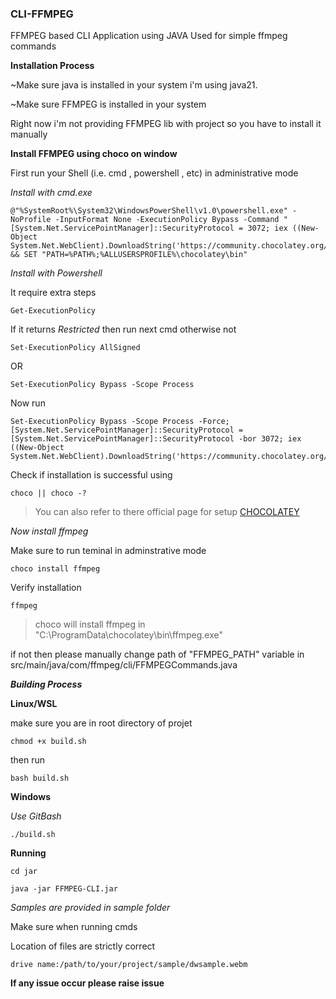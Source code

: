 ### CLI-FFMPEG
FFMPEG based CLI Application using JAVA
Used for simple ffmpeg commands

**Installation Process**

~Make sure java is installed in your system  i'm using java21.

~Make sure FFMPEG is installed in your system

Right now i'm not providing FFMPEG lib with project 
so you have to install it manually 

**Install FFMPEG using choco on window**

First run your Shell (i.e. cmd , powershell , etc) in administrative mode

*Install with cmd.exe*

```
@"%SystemRoot%\System32\WindowsPowerShell\v1.0\powershell.exe" -NoProfile -InputFormat None -ExecutionPolicy Bypass -Command "[System.Net.ServicePointManager]::SecurityProtocol = 3072; iex ((New-Object System.Net.WebClient).DownloadString('https://community.chocolatey.org/install.ps1'))" && SET "PATH=%PATH%;%ALLUSERSPROFILE%\chocolatey\bin"
```

*Install with Powershell*

It require extra steps

```
Get-ExecutionPolicy
```

If it returns *Restricted* then run next cmd otherwise not

```
Set-ExecutionPolicy AllSigned
```

OR

```
Set-ExecutionPolicy Bypass -Scope Process
```

Now run

```
Set-ExecutionPolicy Bypass -Scope Process -Force; [System.Net.ServicePointManager]::SecurityProtocol = [System.Net.ServicePointManager]::SecurityProtocol -bor 3072; iex ((New-Object System.Net.WebClient).DownloadString('https://community.chocolatey.org/install.ps1'))
```

Check if installation is successful using

```
choco || choco -?
```

>You can also refer to there official page for setup [CHOCOLATEY](https://docs.chocolatey.org/en-us/choco/setup)

*Now install ffmpeg*

Make sure to run teminal in adminstrative mode

```
choco install ffmpeg
```

Verify installation 

```
ffmpeg
```

>choco will install ffmpeg in "C:\ProgramData\chocolatey\bin\ffmpeg.exe"

if not then please manually change path of "FFMPEG_PATH" variable  in src/main/java/com/ffmpeg/cli/FFMPEGCommands.java

***Building Process***

**Linux/WSL**

make sure you are in root directory of projet

```
chmod +x build.sh
```

then run

```
bash build.sh
```

**Windows**

*Use GitBash*

```
./build.sh
```

**Running**

```
cd jar
```

```
java -jar FFMPEG-CLI.jar
```

*Samples are provided in sample folder*

Make sure when running cmds 

Location of files are strictly correct
``` 
drive name:/path/to/your/project/sample/dwsample.webm
```

**If any issue occur please raise issue**
